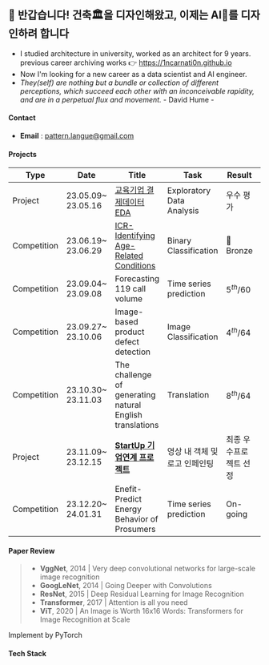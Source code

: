 ## 👋 반갑습니다! 건축🏛을 디자인해왔고, 이제는 AI🦾를 디자인하려 합니다

- I studied architecture in university, worked as an architect for 9 years. <br>
  previous career archiving works 👉 https://1ncarnati0n.github.io
- Now I'm looking for a new career as a data scientist and AI engineer.
- *They(self) are nothing but a bundle or collection of different perceptions, which succeed each other with an inconceivable rapidity, and are in a perpetual flux and movement.*  - David Hume -

#### Contact

- **Email** : pattern.langue@gmail.com

#### Projects

| Type        | Date               | Title                                                                                              | Task                          | Result                  | Host                           |
| ----------- | ------------------ | -------------------------------------------------------------------------------------------------- | ----------------------------- | ----------------------- | ------------------------------ |
| Project     | 23.05.09~ 23.05.16 | [교육기업 결제데이터 EDA](https://github.com/YearDream9jo/EDA_Project)                                  | Exploratory Data Analysis     | 우수 평가                  | Day1company                    |
| Competition | 23.06.19~ 23.06.29 | [ICR-Identifying Age-Related Conditions](https://www.kaggle.com/wjeanvyun/competitions?tab=completed) | Binary Classification      | 🥉Bronze                | Kaggle (InVitro Cell Research) |
| Competition | 23.09.04~ 23.09.08 | Forecasting 119 call volume                                                                        | Time series prediction        | $5^{th}/60$           | AI CONNECT (Mind's&Company)    |
| Competition | 23.09.27~ 23.10.06 | Image-based product defect detection                                                               | Image Classification          | $4^{th}/64$           | AI CONNECT (Mind's&Company)    |
| Competition | 23.10.30~ 23.11.03 | The challenge of generating natural English translations                                           | Translation                   | $8^{th}/64$           | AI CONNECT (Mind's&Company)    |
| Project     | 23.11.09~ 23.12.15 | [**StartUp 기업연계 프로젝트**](https://github.com/1ncarnati0n/inpaintingVideo)                         | 영상 내 객체 및 로고 인페인팅 | 최종 우수프로젝트 선정 | Mind's&Company <br> 커넥트브릭     |
| Competition | 23.12.20~ 24.01.31 | Enefit-Predict Energy Behavior of Prosumers                                                        | Time series prediction        | On-going                | Kaggle (Enefit))               |

#### Paper Review

> - **VggNet**, 2014 | Very deep convolutional networks for large-scale image recognition
> - **GoogLeNet**, 2014 | Going Deeper with Convolutions
> - **ResNet**, 2015 | Deep Residual Learning for Image Recognition
> - **Transformer**, 2017 | Attention is all you need
> - **ViT**, 2020 | An Image is Worth 16x16 Words: Transformers for Image Recognition at Scale

Implement by PyTorch



#### Tech Stack
